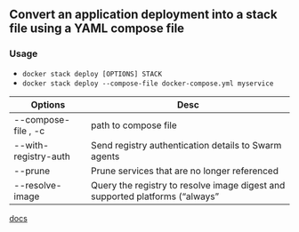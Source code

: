 ## Convert an application deployment into a stack file using a YAML compose file  

### Usage
* `docker stack deploy [OPTIONS] STACK`
* `docker stack deploy --compose-file docker-compose.yml myservice`

| Options | Desc |
|---------|------|
| --compose-file , -c | path to compose file |
| --with-registry-auth | Send registry authentication details to Swarm agents |
| --prune | Prune services that are no longer referenced |
| --resolve-image | Query the registry to resolve image digest and supported platforms (“always”|”changed”|”never”) |

[docs](https://docs.docker.com/engine/reference/commandline/stack_deploy/)
